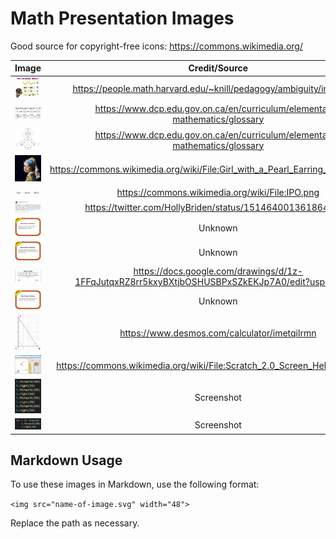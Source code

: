 # Math Presentation Images

Good source for copyright-free icons: https://commons.wikimedia.org/

| Image | Credit/Source |
|:---:|:---:|
| [<img src="cherry.jpeg" width="75">](cherry.jpeg) | https://people.math.harvard.edu/~knill/pedagogy/ambiguity/index.html |
| [<img src="equations_flowchart.svg" width="75">](equations_flowchart.svg) | https://www.dcp.edu.gov.on.ca/en/curriculum/elementary-mathematics/glossary |
| [<img src="flowchart_coding.svg" width="75">](flowchart_coding.svg) | https://www.dcp.edu.gov.on.ca/en/curriculum/elementary-mathematics/glossary |
| [<img src="Girl_with_a_Pearl_Earring_(pixelated).jpg" width="75">](Girl_with_a_Pearl_Earring_(pixelated).jpg) | https://commons.wikimedia.org/wiki/File:Girl_with_a_Pearl_Earring_(pixelated).jpg |
| [<img src="IPO.png" width="75">](IPO.png) | https://commons.wikimedia.org/wiki/File:IPO.png |
| [<img src="Math-is-hard.png" width="75">](Math-is-hard.png) | https://twitter.com/HollyBriden/status/1514640013618647041 |
| [<img src="Measurement-challenge-A.png" width="75">](Measurement-challenge-A.png) | Unknown |
| [<img src="Measurement-challenge-B.png" width="75">](Measurement-challenge-B.png) | Unknown |
| [<img src="Python-Range(5).png" width="75">](Python-Range(5).png) | https://docs.google.com/drawings/d/1z-1FFqJutqxRZ8rr5kxyBXtjbOSHUSBPxSZkEKJp7A0/edit?usp=sharing |
| [<img src="right-triangle-challenge.png" width="75">](right-triangle-challenge.png) | Unknown |
| [<img src="right-triangle.png" width="75">](right-triangle.png) | <https://www.desmos.com/calculator/imetqilrmn> |
| [<img src="Scratch_2.0_Screen_Hello_World.png" width="75">](Scratch_2.0_Screen_Hello_World.png) | https://commons.wikimedia.org/wiki/File:Scratch_2.0_Screen_Hello_World.png |
| [<img src="turtle-square-1.png" width="75">](turtle-square-1.png) | Screenshot |
| [<img src="turtle-square-2.png" width="75">](turtle-square-2.png) | Screenshot |

## Markdown Usage

To use these images in Markdown, use the following format:

`<img src="name-of-image.svg" width="48">`

Replace the path as necessary.
